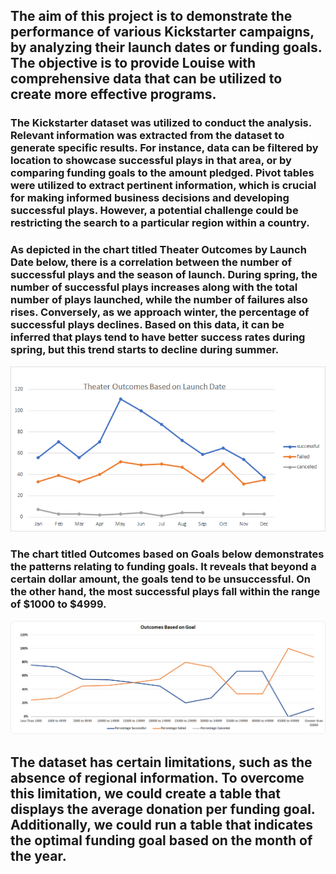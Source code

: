 ## The aim of this project is to demonstrate the performance of various Kickstarter campaigns, by analyzing their launch dates or funding goals. The objective is to provide Louise with comprehensive data that can be utilized to create more effective programs.  

### The Kickstarter dataset was utilized to conduct the analysis. Relevant information was extracted from the dataset to generate specific results. For instance, data can be filtered by location to showcase successful plays in that area, or by comparing funding goals to the amount pledged. Pivot tables were utilized to extract pertinent information, which is crucial for making informed business decisions and developing successful plays. However, a potential challenge could be restricting the search to a particular region within a country.

### As depicted in the chart titled **Theater Outcomes by Launch Date** below, there is a correlation between the number of successful plays and the season of launch. During spring, the number of successful plays increases along with the total number of plays launched, while the number of failures also rises. Conversely, as we approach winter, the percentage of successful plays declines. Based on this data, it can be inferred that plays tend to have better success rates during spring, but this trend starts to decline during summer.
![Outcomes Based on Launch Date](https://github.com/pcar22/kickstarter-analysis/blob/main/Resources/Theater_Outcomes_vs_Launch.png)
### The chart titled **Outcomes based on Goals** below demonstrates the patterns relating to funding goals. It reveals that beyond a certain dollar amount, the goals tend to be unsuccessful. On the other hand, the most successful plays fall within the range of $1000 to $4999.
![Outcomes_vs_Goals](https://github.com/pcar22/kickstarter-analysis/blob/main/Resources/Outcomes_vs_Goals.png)
## The dataset has certain limitations, such as the absence of regional information. To overcome this limitation, we could create a table that displays the average donation per funding goal. Additionally, we could run a table that indicates the optimal funding goal based on the month of the year. 

